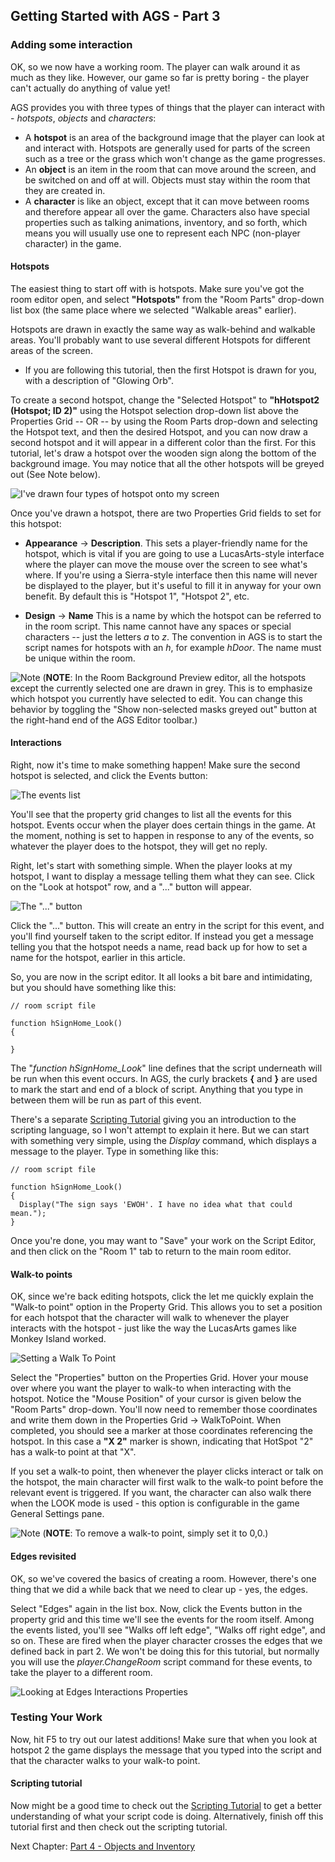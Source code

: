 ## Getting Started with AGS - Part 3

### Adding some interaction

OK, so we now have a working room. The player can walk around it as much
as they like. However, our game so far is pretty boring - the player
can't actually do anything of value yet!

AGS provides you with three types of things that the player can interact
with - *hotspots*, *objects* and *characters*:

-   A **hotspot** is an area of the background image that the player can
    look at and interact with. Hotspots are generally used for parts of
    the screen such as a tree or the grass which won't change as the
    game progresses.
-   An **object** is an item in the room that can move around the
    screen, and be switched on and off at will. Objects must stay within
    the room that they are created in.
-   A **character** is like an object, except that it can move between
    rooms and therefore appear all over the game. Characters also have
    special properties such as talking animations, inventory, and so forth, which
    means you will usually use one to represent each NPC
    (non-player character) in the game.

#### Hotspots

The easiest thing to start off with is hotspots. Make sure you've got
the room editor open, and select **"Hotspots"** from the "Room Parts" drop-down list box
(the same place where we selected "Walkable areas" earlier).

Hotspots are drawn in exactly the same way as walk-behind and walkable
areas. You'll probably want to use several different Hotspots for
different areas of the screen.

* If you are following this tutorial, then the first Hotspot is drawn for you, with a description of "Glowing Orb".

To create a second hotspot, change the "Selected Hotspot" to **"hHotspot2 (Hotspot; ID 2)"** using the Hotspot selection drop-down list above the Properties Grid -- OR -- by using the Room Parts drop-down and selecting the Hotspot text, and then the desired Hotspot, and you can now draw a second hotspot and it will appear in a different color than the first. For this tutorial, let's draw a hotspot over the wooden sign along the bottom of the background image. You may notice that all the other hotspots will be greyed out (See Note below).

![I've drawn four types of hotspot onto my screen](images/acintro3_01.png)

Once you've drawn a hotspot, there are two Properties Grid fields to set for this hotspot:

-   **Appearance** -> **Description**. This sets a player-friendly name for
    the hotspot, which is vital if you are going to use a
    LucasArts-style interface where the player can move the mouse over
    the screen to see what's where. If you're using a Sierra-style
    interface then this name will never be displayed to the player, but
    it's useful to fill it in anyway for your own benefit. By default
    this is "Hotspot 1", "Hotspot 2", etc.

-   **Design** -> **Name** This is a name by which the hotspot can be
    referred to in the room script. This name cannot have any spaces or
    special characters -- just the letters *a* to *z*. The convention in
    AGS is to start the script names for hotspots with an *h*, for
    example *hDoor*. The name must be unique within the room.

![Note](images/icon_info.gif) (**NOTE**: In the Room Background Preview editor, all the hotspots except the currently selected one are drawn in grey. This is to emphasize which hotspot you currently have selected
to edit. You can change this behavior by toggling the "Show non-selected
masks greyed out" button at the right-hand end of the AGS Editor toolbar.)

#### Interactions

Right, now it's time to make something happen! Make sure the second
hotspot is selected, and click the Events button:

![The events list](images/acintro3_02.png)

You'll see that the property grid changes to list all the events for
this hotspot. Events occur when the player does certain things in the
game. At the moment, nothing is set to happen in response to any of the
events, so whatever the player does to the hotspot, they will get no
reply.

Right, let's start with something simple. When the player looks at my
hotspot, I want to display a message telling them what they can see.
Click on the "Look at hotspot" row, and a "..." button will appear.

![The "..." button](images/acintro3_03.png)

Click the "..." button. This will create an entry in the script for this
event, and you'll find yourself taken to the script editor. If instead
you get a message telling you that the hotspot needs a name, read back
up for how to set a name for the hotspot, earlier in this article.

So, you are now in the script editor. It all looks a bit bare and
intimidating, but you should have something like this:

    // room script file
    
    function hSignHome_Look()
    {
      
    }

The "*function hSignHome_Look*" line defines that the script underneath
will be run when this event occurs. In AGS, the curly brackets **{** and **}**
are used to mark the start and end of a block of script. Anything that
you type in between them will be run as part of this event.

There's a separate [Scripting Tutorial](ScriptingTutorialPart1) giving you an introduction to the scripting
language, so I won't attempt to explain it here. But we can start with
something very simple, using the *Display* command, which displays a
message to the player. Type in something like this:

    // room script file
    
    function hSignHome_Look()
    {
      Display("The sign says 'EWOH'. I have no idea what that could mean.");
    }

Once you're done, you may want to "Save" your work on the Script Editor, and then click on the "Room 1" tab to return to the main room editor.

#### Walk-to points

OK, since we're back editing hotspots, click the let me quickly explain the
"Walk-to point" option in the Property Grid. This allows you to set a
position for each hotspot that the character will walk to whenever the
player interacts with the hotspot - just like the way the LucasArts
games like Monkey Island worked.

![Setting a Walk To Point](images/acintro3_04.png)

Select the "Properties" button on the Properties Grid. Hover your mouse over where you want the player to walk-to when interacting with the hotspot. Notice the "Mouse Position" of your cursor is given below the "Room Parts" drop-down. You'll now need to remember those coordinates and write them down in the Properties Grid -> WalkToPoint. When completed, you should see a marker at those coordinates referencing the hotspot. In this case a **"X 2"** marker is shown, indicating that HotSpot "2" has a walk-to point at that "X".

If you set a walk-to point, then whenever the player clicks interact or
talk on the hotspot, the main character will first walk to the walk-to
point before the relevant event is triggered. If you want, the character
can also walk there when the LOOK mode is used - this option is
configurable in the game General Settings pane.

![Note](images/icon_info.gif) (**NOTE**: To remove a walk-to point, simply set it to 0,0.)

#### Edges revisited

OK, so we've covered the basics of creating a room. However, there's one
thing that we did a while back that we need to clear up - yes, the
edges.

Select "Edges" again in the list box. Now, click the Events button in
the property grid and this time we'll see the events for the room
itself. Among the events listed, you'll see "Walks off left edge",
"Walks off right edge", and so on. These are fired when the player
character crosses the edges that we defined back in part 2. We won't be doing this for this tutorial, but normally
you will use the *player.ChangeRoom* script command for these events, to take the player to a different room.

![Looking at Edges Interactions Properties](images/acintro3_05.png)

### Testing Your Work

Now, hit F5 to try out our latest additions! Make sure that when you
look at hotspot 2 the game displays the message that you typed into the
script and that the character walks to your walk-to point.

#### Scripting tutorial

Now might be a good time to check out the [Scripting Tutorial](ScriptingTutorialPart1) to get a
better understanding of what your script code is doing. Alternatively,
finish off this tutorial first and then check out the scripting
tutorial.

Next Chapter: [Part 4 - Objects and Inventory](acintro4)